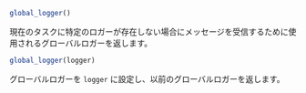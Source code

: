 ```julia
global_logger()
```

現在のタスクに特定のロガーが存在しない場合にメッセージを受信するために使用されるグローバルロガーを返します。

```julia
global_logger(logger)
```

グローバルロガーを `logger` に設定し、以前のグローバルロガーを返します。

